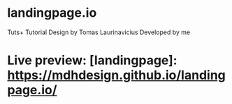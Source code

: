 # landingpage.io

Tuts+ Tutorial
Design by Tomas Laurinavicius
Developed by me

# Live preview: [landingpage]: https://mdhdesign.github.io/landingpage.io/
